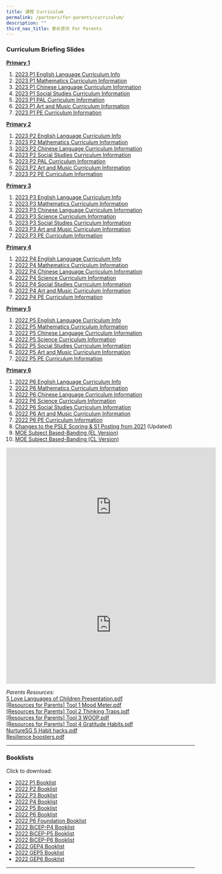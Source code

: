 ```yaml
---
title: 课程 Curriculum
permalink: /partners/for-parents/curriculum/
description: ""
third_nav_title: 家长资讯 For Parents
---
```

### <a name="CurriculumBriefingSlides"></a>Curriculum Briefing Slides

<u><strong> Primary 1 </strong></u> 
1. [2023 P1 English Language Curriculum Info](/files/2023%20P1%20English%20Language%20Curriculum%20Information.pdf)
2. [2023 P1 Mathematics Curriculum Information](/files/2023%20P1%20Mathematics%20Curriculum%20Information.pdf)
3. [2023 P1 Chinese Language Curriculum Information](/files/2023%20P1%20Chinese%20Language%20Curriculum%20Information.pdf)
4. [2023 P1 Social Studies Curriculum Information](/files/p1ss.pdf)
5. [2023 P1 PAL Curriculum Information](/files/p1.pdf)
6. [2023 P1 Art and Music Curriculum Information](/files/p1art.pdf)
7. [2023 P1 PE Curriculum Information](/files/2023%20P1%20PE%20Curriculum%20Information.pdf)
   
<u><strong> Primary 2 </strong></u>
1. [2023 P2 English Language Curriculum Info](/files/2023%20P2%20English%20Language%20Curriculum%20Information.pdf)
2. [2023 P2 Mathematics Curriculum Information](/files/2023%20P2%20Mathematics%20Curriculum%20Information.pdf)
3. [2023 P2 Chinese Language Curriculum Information](/files/2023%20P2%20Chinese%20Language%20Curriculum%20Information.pdf)
4. [2023 P2 Social Studies Curriculum Information](/files/2023%20P2%20Social%20Studies%20Curriculum_Information.pdf)
5. [2023 P2 PAL Curriculum Information](/files/2023_P1P2_PAL%20(1).pdf)
6. [2023 P2 Art and Music Curriculum Information](/files/2023_P1P2_ArtMusic%20(1).pdf)
7. [2023 P2 PE Curriculum Information](/files/2023%20P2%20PE%20Curriculum%20Information.pdf)

<u><strong> Primary 3 </strong></u>
1. [2023 P3 English Language Curriculum Info](/files/2023%20P3%20English%20Language%20Curriculum%20Information.pdf)
2. [2023 P3 Mathematics Curriculum Information](/files/2023%20P3%20Mathematics%20Curriculum%20Information.pdf)
3. [2023 P3 Chinese Language Curriculum Information](/files/2023%20P3%20Chinese%20Language%20Curriculum%20Information.pdf)
4. [2023 P3 Science Curriculum Information](/files/2023%20P3%20Science%20Curriculum%20Information.pdf)
5. [2023 P3 Social Studies Curriculum Information](/files/2023%20P3%20Social%20Studies%20Curriculum%20Information.pdf)
6. [2023 P3 Art and Music Curriculum Information](/files/2023_P3P4_ArtMusic.pdf)
7. [2023 P3 PE Curriculum Information](/files/2023%20P3%20PE%20Curriculum%20Information.pdf)

<u><strong> Primary 4 </strong></u>
1. [2022 P4 English Language Curriculum Info](/files/2022%20P4%20EL%20Curriculum%20Information.pdf)
2. [2022 P4 Mathematics Curriculum Information](/files/2022%20P4%20Mathematics%20Curriculum%20Information.pdf)
3. [2022 P4 Chinese Language Curriculum Information](/files/2022%20P4%20Chinese%20Language%20Curriculum%20Information.pdf)
4. [2022 P4 Science Curriculum Information](/files/2022%20P4%20Science%20Curriculum%20Information.pdf)
5. [2022 P4 Social Studies Curriculum Information](/files/2022%20P4%20SS%20Curriculum%20Information.pdf)
6. [2022 P4 Art and Music Curriculum Information](/files/2022_P3P4_ArtMusic_Curriculum_Information.pdf)
7. [2022 P4 PE Curriculum Information](/files/2022%20P4%20PE%20Curriculum%20Information.pdf)

<u><strong> Primary 5 </strong></u>
1. [2022 P5 English Language Curriculum Info](/files/2022%20P5%20EL%20Curriculum%20Information.pdf)
2. [2022 P5 Mathematics Curriculum Information](/files/2022%20P5%20MA%20Curriculum%20Information.pdf)
3. [2022 P5 Chinese Language Curriculum Information](/files/2022%20P5%20CL%20Curriculum%20Information.pdf)
4. [2022 P5 Science Curriculum Information](/files/2022%20P5%20SC%20Curriculum%20Information.pdf)
5. [2022 P5 Social Studies Curriculum Information](/files/2022%20P5%20SS%20Curriculum%20Information.pdf)
6. [2022 P5 Art and Music Curriculum Information](/files/2022_P5P6_ArtMusic_Curriculum_Information.pdf)    
7. [2022 P5 PE Curriculum Information](/files/2022%20P5%20PE%20Curriculum%20Information.pdf)

<u><strong> Primary 6 </strong></u>
1. [2022 P6 English Language Curriculum Info](/files/2022%20P6%20EL%20Curriculum%20Information.pdf)
2. [2022 P6 Mathematics Curriculum Information](/files/2022%20P6%20MA%20Curriculum%20Information.pdf)
3. [2022 P6 Chinese Language Curriculum Information](/files/2022%20P6%20CL%20Curriculum%20Information.pdf)
4. [2022 P6 Science Curriculum Information](/files/2022%20P6%20SC%20Curriculum%20Information.pdf)
5. [2022 P6 Social Studies Curriculum Information](/files/2022%20P6%20SS%20Curriculum%20Information.pdf)
6. [2022 P6 Art and Music Curriculum Information](/files/2022_P5P6_ArtMusic_Curriculum_Information%20(1).pdf)
7. [2022 P6 PE Curriculum Information](/files/2022%20P6%20PE%20Curriculum%20Information.pdf)
8. [Changes to the PSLE Scoring & S1 Posting from 2021](/files/PSLE%202022_Parent%20Engagement.pdf) (Updated)
9. [MOE Subject Based-Banding (EL Version)](/files/MOE_SBB_ENG_revised%201%20Mar%202018.pdf)
10. [MOE Subject Based-Banding (CL Version)](/files/MOE_SBB_CHI_revised%201%20Mar%202018.pdf)

<iframe width="560" height="315" src="https://www.youtube.com/embed/lNbr5rLSxAM?start=1" title="YouTube video player" frameborder="0" allow="accelerometer; autoplay; clipboard-write; encrypted-media; gyroscope; picture-in-picture" allowfullscreen></iframe>

<br> 

<iframe width="560" height="315" src="https://www.youtube.com/embed/WOi1eoSiLMs?start=2" title="YouTube video player" frameborder="0" allow="accelerometer; autoplay; clipboard-write; encrypted-media; gyroscope; picture-in-picture" allowfullscreen></iframe>

_Parents Resources:_ <br>
[5 Love Languages of Children Presentation.pdf](/files/5%20Love%20Languages%20of%20Children%20Presentation.pdf) <br>
[[Resources for Parents] Tool 1 Mood Meter.pdf](/files/Resources%20for%20Parents%20Tool%201%20Mood%20Meter.pdf) <br>
[[Resources for Parents] Tool 2 Thinking Traps.pdf](/files/Resources%20for%20Parents%20Tool%202%20Thinking%20Traps.pdf) <br>
[[Resources for Parents] Tool 3 WOOP.pdf](/files/Resources%20for%20Parents%20Tool%203%20WOOP.pdf) <br>
[[Resources for Parents] Tool 4 Gratitude Habits.pdf](/files/Resources%20for%20Parents%20Tool%204%20Gratitude%20Habits.pdf) <br>
[NurtureSG 5 Habit hacks.pdf](/files/NurtureSG%205%20Habit%20hacks.pdf) <br>
[Resilience boosters.pdf](/files/Resilience%20boosters.pdf)

---------------

### <a name="Booklists"></a>Booklists

Click to download:
* [2022 P1 Booklist](/files/Primary%201.pdf)
* [2022 P2 Booklist](/files/Primary%202.pdf)
* [2022 P3 Booklist](/files/Primary%203.pdf)
* [2022 P4 Booklist](/files/Primary%204.pdf)
* [2022 P5 Booklist](/files/Primary%205.pdf)
* [2022 P6 Booklist](/files/P6%20Booklist%20Ver2.pdf)
* [2022 P6 Foundation Booklist](/files/Primary%206%20Foundation.pdf)
*   [2022 BiCEP-P4 Booklist](https://taonan.moe.edu.sg/qql/slot/u182/2021/PDF/Stakeholders/Vendors/Booklist/Primary%204%20BICEP.pdf)
*   [2022 BiCEP-P5 Booklist](https://taonan.moe.edu.sg/qql/slot/u182/2021/PDF/Stakeholders/Vendors/Booklist/Primary%205%20BICEP.pdf)
*   [2022 BiCEP-P6 Booklist](https://taonan.moe.edu.sg/qql/slot/u182/2021/PDF/Stakeholders/Vendors/Booklist/Primary%206%20BICEP.pdf)
*   [2022 GEP4 Booklist](https://taonan.moe.edu.sg/qql/slot/u182/2021/PDF/Stakeholders/Vendors/Booklist/Primary%204%20GEP.pdf)
*   [2022 GEP5 Booklist](https://taonan.moe.edu.sg/qql/slot/u182/2021/PDF/Stakeholders/Vendors/Booklist/Primary%205%20GEP.pdf)
*   [2022 GEP6 Booklist](https://taonan.moe.edu.sg/qql/slot/u182/2021/PDF/Stakeholders/Vendors/Booklist/Primary%206%20GEP.pdf)

--------------